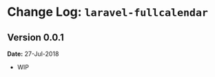 Change Log: `laravel-fullcalendar`
==================================

## Version 0.0.1

**Date:** 27-Jul-2018

- WIP